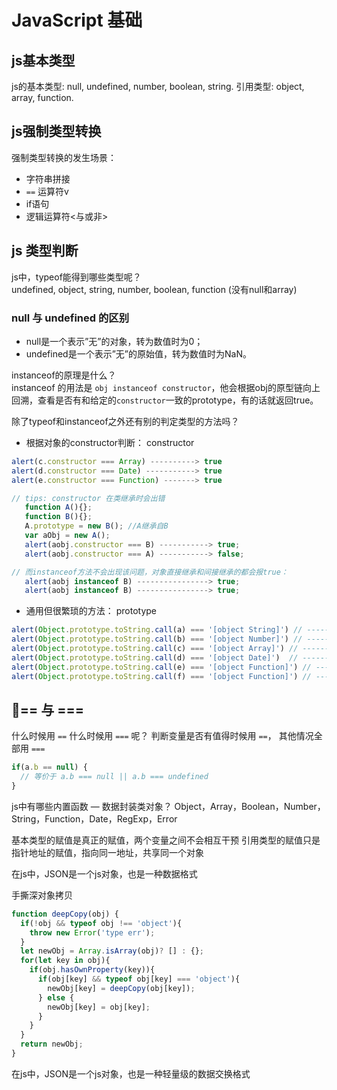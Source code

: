 # JavaScript 基础
## js基本类型
js的基本类型: null, undefined, number, boolean, string.
引用类型: object, array, function.

## js强制类型转换
强制类型转换的发生场景：
* 字符串拼接
* `==` 运算符v
* if语句
* 逻辑运算符<与或非>

## js 类型判断
js中，typeof能得到哪些类型呢？  
undefined, object, string, number, boolean, function (没有null和array)

### null 与 undefined 的区别
* null是一个表示”无”的对象，转为数值时为0；
* undefined是一个表示”无”的原始值，转为数值时为NaN。


instanceof的原理是什么？  
instanceof 的用法是 `obj instanceof constructor`，他会根据obj的原型链向上回溯，查看是否有和给定的`constructor`一致的prototype，有的话就返回true。

除了typeof和instanceof之外还有别的判定类型的方法吗？  
* 根据对象的constructor判断： constructor

```js
alert(c.constructor === Array) ----------> true
alert(d.constructor === Date) -----------> true
alert(e.constructor === Function) -------> true

// tips: constructor 在类继承时会出错
   function A(){};
   function B(){};
   A.prototype = new B(); //A继承自B
   var aObj = new A();
   alert(aobj.constructor === B) -----------> true;
   alert(aobj.constructor === A) -----------> false;

// 而instanceof方法不会出现该问题，对象直接继承和间接继承的都会报true：
   alert(aobj instanceof B) ----------------> true;
   alert(aobj instanceof B) ----------------> true;

```
* 通用但很繁琐的方法： prototype 
```js
alert(Object.prototype.toString.call(a) === '[object String]') // -------> true
alert(Object.prototype.toString.call(b) === '[object Number]') // -------> true
alert(Object.prototype.toString.call(c) === '[object Array]') // -------> true;
alert(Object.prototype.toString.call(d) === '[object Date]')  // -------> true;
alert(Object.prototype.toString.call(e) === '[object Function]') // -------> true;
alert(Object.prototype.toString.call(f) === '[object Function]') // -------> true
```
## == 与 === 
什么时候用 `==` 什么时候用 `===` 呢？
判断变量是否有值得时候用 `==`， 其他情况全部用 `===`
```js
if(a.b == null) {
  // 等价于 a.b === null || a.b === undefined
}
```

js中有哪些内置函数 — 数据封装类对象？
Object，Array，Boolean，Number，String，Function，Date，RegExp，Error

基本类型的赋值是真正的赋值，两个变量之间不会相互干预
引用类型的赋值只是指针地址的赋值，指向同一地址，共享同一个对象

在js中，JSON是一个js对象，也是一种数据格式

手撕深对象拷贝
```js
function deepCopy(obj) {
  if(!obj && typeof obj !== 'object'){
    throw new Error('type err');
  }
  let newObj = Array.isArray(obj)? [] : {};
  for(let key in obj){
    if(obj.hasOwnProperty(key)){
      if(obj[key] && typeof obj[key] === 'object'){
        newObj[key] = deepCopy(obj[key]);
      } else {
        newObj[key] = obj[key];
      }
    }
  }
  return newObj;
}

```


在js中，JSON是一个js对象，也是一种轻量级的数据交换格式

